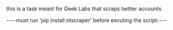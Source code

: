 this is a task meant for Geek Labs that scraps twitter accounts


----must run 'pip install ntscraper' before excuting the script----
